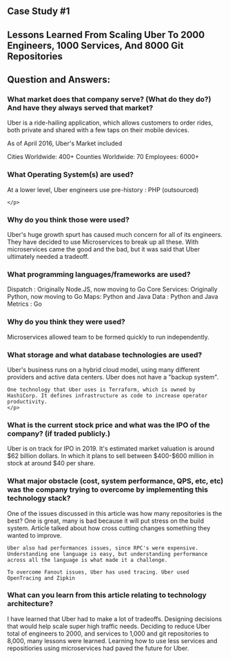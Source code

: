 ## Case Study #1 
## Lessons Learned From Scaling Uber To 2000 Engineers, 1000 Services, And 8000 Git Repositories

## Question and Answers:

### What market does that company serve? (What do they do?) And have they always served that market?

<p>Uber is a ride-hailing application, which allows customers to order rides, both private and shared with a few taps on their mobile devices. 

As of April 2016, Uber's Market included 

Cities Worldwide: 400+
Counties Worldwide: 70
Employees: 6000+
</p>

### What Operating System(s) are used?
<p>
	At a lower level, Uber engineers use
	pre-history :   PHP (outsourced)
	
	</p>

### Why do you think those were used?

<p> Uber's huge growth spurt has caused much concern for all of its engineers. They have decided to use Microservices to break up all these. With microservices came the good and the bad, but it was said that Uber ultimately needed a tradeoff. 




### What programming languages/frameworks are used?

<p>
	Dispatch : 		Originally Node.JS, now moving to Go
	Core Services:  Originally Python, now moving to Go
	Maps:	 		Python and Java
	Data :			Python and Java
	Metrics : 		Go
	</p>

### Why do you think they were used?

Microservices allowed team to be formed quickly to run independently. 

### What storage and what database technologies are used?

<p> Uber's business runs on a hybrid cloud model, using many different providers and active data centers. Uber does not have a "backup system". 

	One technology that Uber uses is Terraform, which is owned by HashiCorp. It defines infrastructure as code to increase operator productivity. 
	</p>

### What is the current stock price and what was the IPO of the company? (if traded publicly.)
<p>
	Uber is on track for IPO in 2019. It's estimated market valuation is around $62 billion dollars. 
	In which it plans to sell between $400-$600 million in stock at around $40 per share. 
</p>

### What major obstacle (cost, system performance, QPS, etc, etc) was the company trying to overcome by implementing this technology stack?
<p>
	One of the issues discussed in this article was how many repositories is the best? One is great, many is bad because it will put stress on the build system. Article talked about how cross cutting changes something they wanted to improve.

	Uber also had performances issues, since RPC's were expensive. Understanding one language is easy, but understanding performance across all the language is what made it a challenge. 

	To overcome Fanout issues, Uber has used tracing. Uber used OpenTracing and Zipkin
</p>

### What can you learn from this article relating to technology architecture?
<p>
	I have learned that Uber had to make a lot of tradeoffs. Designing decisions that would help scale super high traffic needs.
	Deciding to reduce Uber total of engineers to 2000, and services to 1,000 and git repositories to 8,000, many lessons were learned. Learning how to use less services and repositiories using microservices had paved the future for Uber.

</p>
